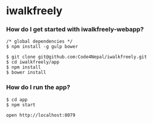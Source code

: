 # iwalkfreely

### How do I get started with iwalkfreely-webapp?

```
/* global dependencies */
$ npm install -g gulp bower
```

```
$ git clone git@github.com:Code4Nepal/iwalkfreely.git
$ cd iwalkfreely/app
$ npm install
$ bower install
```

### How do I run the app?

```
$ cd app
$ npm start

open http://localhost:8079
```